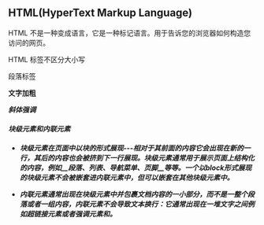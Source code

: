 ## HTML(HyperText Markup Language)  

HTML 不是一种变成语言，它是一种标记语言。用于告诉您的浏览器如何构造您访问的网页。  

HTML 标签不区分大小写  


<p> 段落标签 

<strong> 文字加粗  

<em> 斜体强调  

#### 块级元素和内联元素  

* 块级元素在页面中以块的形式展现---相对于其前面的内容它会出现在新的一行，其后的内容也会被挤到下一行展现。块级元素通常用于展示页面上结构化的内容，例如__段落、列表、导航菜单、页脚__等等。一个以block形式展现的块级元素不会被嵌套进内联元素中，但可以嵌套在其他块级元素中。  

*  内联元素通常出现在块级元素中并包裹文档内容的一小部分，而不是一整个段落或者一组内容，内联元素不会导致文本换行：它通常出现在一堆文字之间例如超链接元素<a>或者强调元素<em>和<strong>。  

